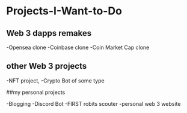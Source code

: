 # Projects-I-Want-to-Do

## Web 3 dapps remakes

-Opensea clone
-Coinbase clone
-Coin Market Cap clone

## other Web 3 projects

-NFT project,
-Crypto Bot of some type

##my personal projects

-Blogging
-Discord Bot
-FIRST robits scouter
-personal web 3 website
